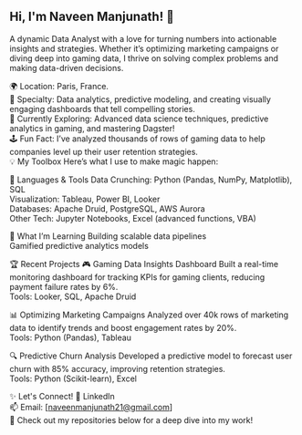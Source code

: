 ## Hi, I'm Naveen Manjunath! 👋

A dynamic Data Analyst with a love for turning numbers into actionable insights and strategies. Whether it’s optimizing marketing campaigns or diving deep into gaming data, I thrive on solving complex problems and making data-driven decisions.

🌍 Location: Paris, France.</br>
🎯 Specialty: Data analytics, predictive modeling, and creating visually engaging dashboards that tell compelling stories.</br>
🌱 Currently Exploring: Advanced data science techniques, predictive analytics in gaming, and mastering Dagster!</br>
🕹️ Fun Fact: I’ve analyzed thousands of rows of gaming data to help companies level up their user retention strategies.</br>
💡 My Toolbox
Here’s what I use to make magic happen:

🚀 Languages & Tools
Data Crunching: Python (Pandas, NumPy, Matplotlib), SQL</br>
Visualization: Tableau, Power BI, Looker</br>
Databases: Apache Druid, PostgreSQL, AWS Aurora</br>
Other Tech: Jupyter Notebooks, Excel (advanced functions, VBA)</br>

🔧 What I’m Learning
Building scalable data pipelines</br>
Gamified predictive analytics models</br>

🏆 Recent Projects
🎮 Gaming Data Insights Dashboard
Built a real-time monitoring dashboard for tracking KPIs for gaming clients, reducing payment failure rates by 6%.</br>
Tools: Looker, SQL, Apache Druid</br>

📊 Optimizing Marketing Campaigns
Analyzed over 40k rows of marketing data to identify trends and boost engagement rates by 20%.</br>
Tools: Python (Pandas), Tableau</br>

🔍 Predictive Churn Analysis
Developed a predictive model to forecast user churn with 85% accuracy, improving retention strategies.</br>
Tools: Python (Scikit-learn), Excel</br>

✨ Let's Connect!
💼 LinkedIn</br>
📫 Email: [naveenmanjunath21@gmail.com]</br>
🌟 Check out my repositories below for a deep dive into my work!
